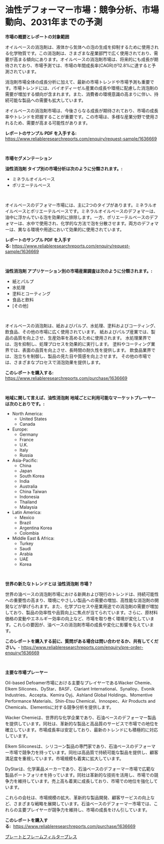 <p><h1>油性デフォーマー市場：競争分析、市場動向、2031年までの予測</h1></p><p><strong>市場の概要とレポートの対象範囲</strong></p>
<p><p>オイルベースの消泡剤は、液体から気体への泡の生成を抑制するために使用される化学物質です。この消泡剤は、さまざまな産業部門で広く使用されており、需要が高まる傾向にあります。オイルベースの消泡剤市場は、将来的にも成長が期待されており、市場予測では、市場の年間成長率(CAGR)が12.8%に達すると予測されています。</p><p>消泡剤市場全体の成長分析に加えて、最新の市場トレンドや市場予測も重要です。市場トレンドには、バイオディーゼル産業の成長や環境に配慮した消泡剤の需要が増加する傾向が含まれます。また、消費者の環境意識の高まりに伴い、持続可能な製品への需要も拡大しています。</p><p>オイルベースの消泡剤市場は、今後さらなる成長が期待されており、市場の成長率やトレンドを把握することが重要です。この市場は、多様な産業分野で使用されるため、需要が高まる可能性があります。</p></p>
<p><strong>レポートのサンプル PDF を入手する:</strong> <a href="https://www.reliableresearchreports.com/enquiry/request-sample/1636669">https://www.reliableresearchreports.com/enquiry/request-sample/1636669</a></p>
<p>&nbsp;</p>
<p><strong>市場セグメンテーション</strong></p>
<p><strong>油性消泡剤 タイプ別の市場分析は次のように分類されます。:</strong></p>
<p><ul><li>ミネラルオイルベース</li><li>ポリエーテルベース</li></ul></p>
<p>&nbsp;</p>
<p><p>オイルベースのデフォマー市場には、主に2つのタイプがあります。ミネラルオイルベースとポリエーテルベースです。ミネラルオイルベースのデフォマーは、油中に浮かんでいる泡を効果的に排除します。一方、ポリエーテルベースのデフォマーは、水中で使用され、化学的な方法で泡を分散させます。両方のデフォマーは、異なる環境や用途において効果的に使用されています。</p></p>
<p><strong>レポートのサンプル PDF を入手する:</strong>&nbsp;<a href="https://www.reliableresearchreports.com/enquiry/request-sample/1636669">https://www.reliableresearchreports.com/enquiry/request-sample/1636669</a></p>
<p>&nbsp;</p>
<p><strong> 油性消泡剤 アプリケーション別の市場産業調査は次のように分類されます。:</strong></p>
<p><ul><li>紙とパルプ</li><li>水処理</li><li>塗料とコーティング</li><li>食品と飲料</li><li>[その他]</li></ul></p>
<p>&nbsp;</p>
<p><p>オイルベースの消泡剤は、紙およびパルプ、水処理、塗料およびコーティング、飲食品、その他の市場に広く使用されています。 紙およびパルプ産業では、製品の品質を向上させ、生産効率を高めるために使用されます。 水処理業界では、泡を抑制し、処理プロセスを効果的に実行します。 塗料やコーティング業界では、表面の品質を向上させ、長時間の耐久性を提供します。 飲食品業界では、泡立ちを制御し、製品の見た目や質感を向上させます。 その他の市場では、さまざまなプロセスで消泡効果を提供します。</p></p>
<p><strong>このレポートを購入する:</strong>&nbsp; <a href="https://www.reliableresearchreports.com/purchase/1636669">https://www.reliableresearchreports.com/purchase/1636669</a></p>
<p>&nbsp;</p>
<p><strong>地域に関して言えば、油性消泡剤 地域ごとに利用可能なマーケットプレーヤーは次のとおりです。:</strong></p>
<p><ul>
    <li>
        North America:
        <ul>
            <li>United States</li>
            <li>Canada</li>
        </ul>
    </li>
    <li>
        Europe:
        <ul>
            <li>Germany</li>
            <li>France</li>
            <li>U.K.</li>
            <li>Italy</li>
            <li>Russia</li>
        </ul>
    </li>
    <li>
        Asia-Pacific:
        <ul>
            <li>China</li>
            <li>Japan</li>
            <li>South Korea</li>
            <li>India</li>
            <li>Australia</li>
            <li>China Taiwan</li>
            <li>Indonesia</li>
            <li>Thailand</li>
            <li>Malaysia</li>
        </ul>
    </li>
    <li>
        Latin America:
        <ul>
            <li>Mexico</li>
            <li>Brazil</li>
            <li>Argentina Korea</li>
            <li>Colombia</li>
        </ul>
    </li>
    <li>
        Middle East & Africa:
        <ul>
            <li>Turkey</li>
            <li>Saudi</li>
            <li>Arabia</li>
            <li>UAE</li>
            <li>Korea</li>
        </ul>
    </li>
    </ul></p>
<p>&nbsp;</p>
<p><strong>世界の新たなトレンドとは 油性消泡剤 市場？</strong></p>
<p><p>世界の油ベースの消泡剤市場における新興および現行のトレンドは、持続可能性への重要性の高まり、環境にやさしい製品への需要の増加、高性能な消泡剤の開発などが挙げられます。また、化学プロセスや産業用途での消泡剤の需要が増加しており、製品の効率性や品質向上に焦点が当てられています。さらに、原材料価格の変動やエネルギー効率の向上など、市場を取り巻く環境が変化しています。これらの要因が、油ベースの消泡剤市場の成長や変化に影響を与えています。</p></p>
<p><strong>このレポートを購入する前に、質問がある場合は問い合わせるか、共有してください。</strong>- <a href="https://www.reliableresearchreports.com/enquiry/pre-order-enquiry/1636669">https://www.reliableresearchreports.com/enquiry/pre-order-enquiry/1636669</a></p>
<p>&nbsp;</p>
<p><strong>主要な市場プレーヤー</strong></p>
<p><p>Oil-based Defoamer市場における主要なプレイヤーであるWacker Chemie、Elkem Silicones、DyStar、BASF、Clariant International、Synalloy、Evonik Industries、Accepta、Kemira Oyj、Ashland Global Holdings、Momentive Performance Materials、Shin-Etsu Chemical、Innospec、Air Products and Chemicals、Elementisに対する競争分析を提供します。</p><p>Wacker Chemieは、世界的な化学企業であり、石油ベースのデフォーマー製品を提供しています。同社は、革新的な製品と高品質のサービスで市場での地位を確立しています。市場成長率は安定しており、最新のトレンドにも積極的に対応しています。</p><p>Elkem Siliconesは、シリコーン製品の専門家であり、石油ベースのデフォーマー市場で競争力を持っています。同社は高品質で持続可能な製品を提供し、顧客満足度を重視しています。市場規模も着実に拡大しています。</p><p>DyStarは、化学薬品メーカーであり、石油ベースのデフォーマー市場で広範な製品ポートフォリオを持っています。同社は革新的な技術を活用し、市場での競争力を維持しています。売上高も着実に成長しており、市場での地位を強化しています。</p><p>これらの会社は、市場規模の拡大、革新的な製品開発、顧客サービスの向上など、さまざまな戦略を展開しています。石油ベースのデフォーマー市場では、これらの主要プレイヤーが競争力を維持し、市場の成長をけん引しています。</p></p>
<p><strong>このレポートを購入する:</strong>&nbsp;&nbsp;<a href="https://www.reliableresearchreports.com/purchase/1636669">https://www.reliableresearchreports.com/purchase/1636669</a></p>
<p><p><a href="https://github.com/efcvopdgkdx128/Market-Research-Report-List-1/blob/main/98220727842.md">プレートとフレームフィルタープレス</a></p></p>